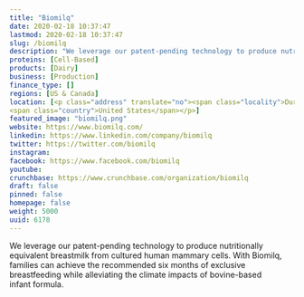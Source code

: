 ```yaml
---
title: "Biomilq"
date: 2020-02-18 10:37:47
lastmod: 2020-02-18 10:37:47
slug: /biomilq
description: "We leverage our patent-pending technology to produce nutritionally equivalent breastmilk from cultured human mammary cells. With Biomilq, families can achieve the recommended six months of exclusive breastfeeding while alleviating the climate impacts of bovine-based infant formula."
proteins: [Cell-Based]
products: [Dairy]
business: [Production]
finance_type: []
regions: [US & Canada]
location: [<p class="address" translate="no"><span class="locality">Durham</span>, <span class="postal-code">27701</span><br>
<span class="country">United States</span></p>]
featured_image: "biomilq.png"
website: https://www.biomilq.com/
linkedin: https://www.linkedin.com/company/biomilq
twitter: https://twitter.com/biomilq
instagram: 
facebook: https://www.facebook.com/biomilq
youtube: 
crunchbase: https://www.crunchbase.com/organization/biomilq
draft: false
pinned: false
homepage: false
weight: 5000
uuid: 6178
---
```

We leverage our patent-pending technology to produce nutritionally equivalent breastmilk from cultured human mammary cells. With Biomilq, families can achieve the recommended six months of exclusive breastfeeding while alleviating the climate impacts of bovine-based infant formula.
